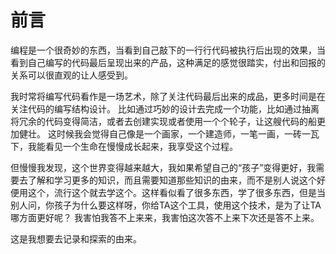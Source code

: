 # 前言

编程是一个很奇妙的东西，当看到自己敲下的一行行代码被执行后出现的效果，当看到自己编写的代码最后呈现出来的产品，这种满足的感觉很踏实，付出和回报的关系可以很直观的让人感受到。

我时常将编写代码看作是一场艺术，除了关注代码最后出来的成品，更多时间是在关注代码的编写结构设计。
比如通过巧妙的设计去完成一个功能，比如通过抽离将冗余的代码变得简洁，或者去创建实现或者使用一个个轮子，让这艘代码的船更加健壮。
这时候我会觉得自己像是一个画家，一个建造师，一笔一画，一砖一瓦下，我能看见一个生命在慢慢成长起来，我享受这个过程。

但慢慢我发现，这个世界变得越来越大，我如果希望自己的“孩子”变得更好，我需要去了解和学习更多的知识，而且需要知道那些知识的由来，而不是别人说这个好便用这个，流行这个就去学这个。这样看似看了很多东西，学了很多东西，但是当别人问，你孩子为什么要这样呀，你给TA这个工具，使用这个技术，是为了让TA哪方面更好呢？
我害怕我答不上来来，我害怕这次答不上来下次还是答不上来。

这是我想要去记录和探索的由来。